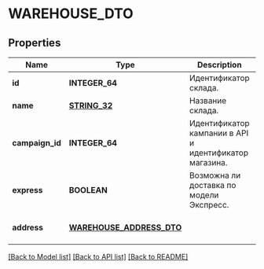 # WAREHOUSE_DTO

## Properties
Name | Type | Description | Notes
------------ | ------------- | ------------- | -------------
**id** | **INTEGER_64** | Идентификатор склада. | [default to null]
**name** | [**STRING_32**](STRING_32.md) | Название склада. | [default to null]
**campaign_id** | **INTEGER_64** | Идентификатор кампании в API и идентификатор магазина. | [default to null]
**express** | **BOOLEAN** | Возможна ли доставка по модели Экспресс. | [default to null]
**address** | [**WAREHOUSE_ADDRESS_DTO**](WarehouseAddressDTO.md) |  | [optional] [default to null]

[[Back to Model list]](../README.md#documentation-for-models) [[Back to API list]](../README.md#documentation-for-api-endpoints) [[Back to README]](../README.md)


